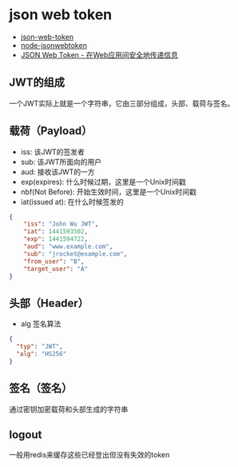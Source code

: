 # json web token

* [json-web-token](http://self-issued.info/docs/draft-ietf-oauth-json-web-token.html)
* [node-jsonwebtoken](https://github.com/auth0/node-jsonwebtoken)
* [JSON Web Token - 在Web应用间安全地传递信息 ](http://blog.leapoahead.com/2015/09/06/understanding-jwt/)

## JWT的组成

一个JWT实际上就是一个字符串，它由三部分组成，头部、载荷与签名。

## 载荷（Payload）

* iss: 该JWT的签发者
* sub: 该JWT所面向的用户
* aud: 接收该JWT的一方
* exp(expires): 什么时候过期，这里是一个Unix时间戳
* nbf(Not Before): 开始生效时间，这里是一个Unix时间戳
* iat(issued at): 在什么时候签发的

```JSON
{
    "iss": "John Wu JWT",
    "iat": 1441593502,
    "exp": 1441594722,
    "aud": "www.example.com",
    "sub": "jrocket@example.com",
    "from_user": "B",
    "target_user": "A"
}
```

## 头部（Header）

* alg 签名算法

```JSON
{
  "typ": "JWT",
  "alg": "HS256"
}
```

## 签名（签名）

通过密钥加密载荷和头部生成的字符串

## logout

一般用redis来缓存这些已经登出但没有失效的token
